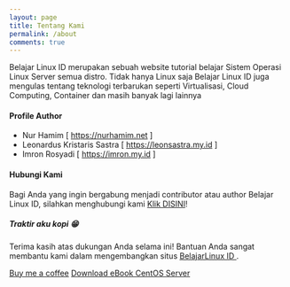```yaml
---
layout: page
title: Tentang Kami
permalink: /about
comments: true
---
```


<div class="row justify-content-between">
<div class="col-md-8 pr-5">

<p>Belajar Linux ID merupakan sebuah website tutorial belajar Sistem Operasi Linux Server semua distro. Tidak hanya Linux saja Belajar Linux ID juga mengulas tentang teknologi terbarukan seperti Virtualisasi, Cloud Computing, Container dan masih banyak lagi lainnya</p>

<!-- <p class="mb-5"><img class="shadow-lg" src="{{site.baseurl}}/assets/images/mediumish-jekyll-template.png" alt="jekyll template mediumish" /></p> -->
<h4>Profile Author</h4>

<ul>
  <li>Nur Hamim [ <a href="https://nurhamim.net">https://nurhamim.net</a> ]</li>
  <li>Leonardus Kristaris Sastra [ <a href="https://leonsastra.my.id/">https://leonsastra.my.id</a> ]</li>
  <li>Imron Rosyadi [ <a href="https://imron.my.id">https://imron.my.id</a> ]</li>
</ul>

<!-- <p>Please, read the docs <a href="https://bootstrapstarter.com/bootstrap-templates/template-mediumish-bootstrap-jekyll/">here</a>.</p> -->

<h4>Hubungi Kami</h4>

<p>Bagi Anda yang ingin bergabung menjadi contributor atau author Belajar Linux ID, silahkan menghubungi kami <a href="https://t.me/hamimaja">Klik DISINI</a>!</p>

</div>

<div class="col-md-4">

<div class="sticky-top sticky-top-80">
<h5>Traktir aku kopi 😁</h5>

<p>Terima kasih atas dukungan Anda selama ini! Bantuan Anda sangat membantu kami dalam mengembangkan situs <a target="_blank" href="https://belajarlinux.id">BelajarLinux ID <i class="fab fa-linux"></i></a>.</p>

<a target="_blank" href="https://www.buymeacoffee.com/hblinuxid" class="btn btn-danger">Buy me a coffee</a> <a target="_blank" href="https://www.academia.edu/40424321/CentOS_7_Linux_Administration_Pada_Cloud_Computing" class="btn btn-warning">Download eBook CentOS Server</a>

</div>
</div>
</div>
